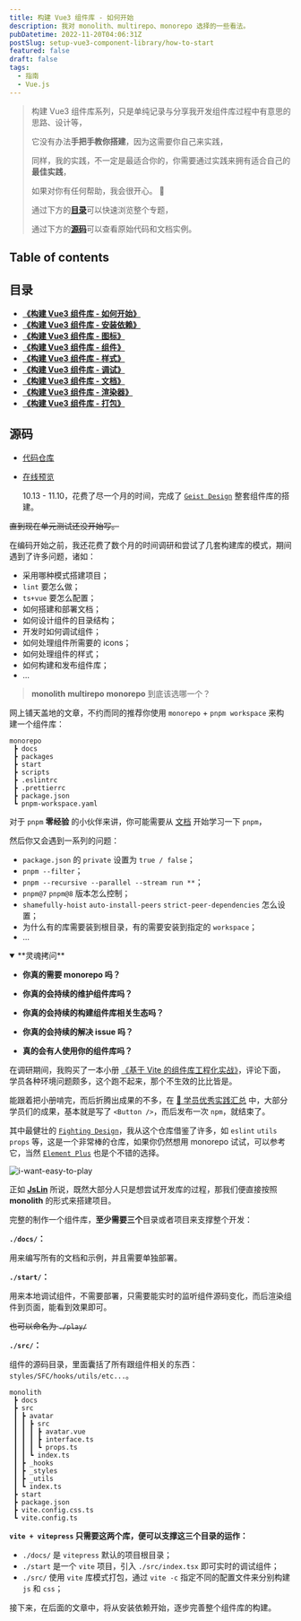 ```yaml
---
title: 构建 Vue3 组件库 - 如何开始
description: 我对 monolith、multirepo、monorepo 选择的一些看法。
pubDatetime: 2022-11-20T04:06:31Z
postSlug: setup-vue3-component-library/how-to-start
featured: false
draft: false
tags:
  - 指南
  - Vue.js
---
```


> 构建 Vue3 组件库系列，只是单纯记录与分享我开发组件库过程中有意思的思路、设计等，
>
> 它没有办法**手把手教你搭建**，因为这需要你自己来实践，
>
> 同样，我的实践，不一定是最适合你的，你需要通过实践来拥有适合自己的**最佳实践**，
>
> 如果对你有任何帮助，我会很开心。 :tada:
>
> 通过下方的[**目录**](#目录)可以快速浏览整个专题，
>
> 通过下方的[**源码**](#源码)可以查看原始代码和文档实例。

## Table of contents

## 目录

- [**《构建 Vue3 组件库 - 如何开始》**](/posts/setup-vue3-component-library/how-to-start)
- [**《构建 Vue3 组件库 - 安装依赖》**](/posts/setup-vue3-component-library/install-deps)
- [**《构建 Vue3 组件库 - 图标》**](/posts/setup-vue3-component-library/svg-icon)
- [**《构建 Vue3 组件库 - 组件》**](/posts/setup-vue3-component-library/sfc)
- [**《构建 Vue3 组件库 - 样式》**](/posts/setup-vue3-component-library/css)
- [**《构建 Vue3 组件库 - 调试》**](/posts/setup-vue3-component-library/debug)
- [**《构建 Vue3 组件库 - 文档》**](/posts/setup-vue3-component-library/doc)
- [**《构建 Vue3 组件库 - 渲染器》**](/posts/setup-vue3-component-library/plopjs)
- [**《构建 Vue3 组件库 - 打包》**](/posts/setup-vue3-component-library/build)

## 源码

- [代码仓库](https://github.com/passionzale/geist-design)
- [在线预览](https://geist-design.lovchun.com)

  10.13 - 11.10，花费了尽一个月的时间，完成了 [`Geist Design`](https://geist-design.lovchun.com/) 整套组件库的搭建。

~~直到现在单元测试还没开始写。~~

在编码开始之前，我还花费了数个月的时间调研和尝试了几套构建库的模式，期间遇到了许多问题，诸如：

- 采用哪种模式搭建项目；
- `lint` 要怎么做；
- `ts+vue` 要怎么配置；
- 如何搭建和部署文档；
- 如何设计组件的目录结构；
- 开发时如何调试组件；
- 如何处理组件所需要的 icons；
- 如何处理组件的样式；
- 如何构建和发布组件库；
- ...

> **monolith** **multirepo** **monorepo** 到底该选哪一个？

网上铺天盖地的文章，不约而同的推荐你使用 `monorepo` + `pnpm workspace` 来构建一个组件库：

```ansi
monorepo
 ┣ docs
 ┣ packages
 ┣ start
 ┣ scripts
 ┣ .eslintrc
 ┣ .prettierrc
 ┣ package.json
 ┗ pnpm-workspace.yaml
```

对于 `pnpm` **零经验** 的小伙伴来讲，你可能需要从 [文档](https://pnpm.io/zh/installation) 开始学习一下 `pnpm`，

然后你又会遇到一系列的问题：

- `package.json` 的 `private` 设置为 `true / false`；
- `pnpm --filter`；
- `pnpm --recursive --parallel --stream run **`；
- `pnpm@7` `pnpm@8` 版本怎么控制；
- `shamefully-hoist` `auto-install-peers` `strict-peer-dependencies` 怎么设置；
- 为什么有的库需要装到根目录，有的需要安装到指定的 `workspace`；
- ...

<details open>
  <summary>**灵魂拷问**</summary>

- **你真的需要 monorepo 吗？**

- **你真的会持续的维护组件库吗？**

- **你真的会持续的构建组件库相关生态吗？**

- **你真的会持续的解决 issue 吗？**

- **真的会有人使用你的组件库吗？**

</details>

在调研期间，我购买了一本小册 [《基于 Vite 的组件库工程化实战》](https://s.juejin.cn/ds/iRCGnt8v/)，评论下面，学员各种环境问题颇多，这个跑不起来，那个不生效的比比皆是。

能跟着把小册啃完，而后折腾出成果的不多，在 [🚀 学员优秀实践汇总](https://github.com/smarty-team/smarty-admin/issues/17) 中，大部分学员们的成果，基本就是写了 `<Button />`，而后发布一次 `npm`，就结束了。

其中最健壮的 [`Fighting Design`](https://github.com/FightingDesign/fighting-design)，我从这个仓库借鉴了许多，如 `eslint` `utils` `props` 等，这是一个非常棒的仓库，如果你仍然想用 monorepo 试试，可以参考它，当然 [`Element Plus`](https://github.com/element-plus/element-plus) 也是个不错的选择。

![i-want-easy-to-play](/images/setup-vue3-component-library/i-want-easy-to-play.png)

正如 [**JsLin**](https://github.com/JslinSir) 所说，既然大部分人只是想尝试开发库的过程，那我们便直接按照 **monolith** 的形式来搭建项目。

完整的制作一个组件库，**至少需要三个**目录或者项目来支撑整个开发：

**`./docs/`：**

用来编写所有的文档和示例，并且需要单独部署。

**`./start/`：**

用来本地调试组件，不需要部署，只需要能实时的监听组件源码变化，而后渲染组件到页面，能看到效果即可。

~~也可以命名为 `./play/`~~

**`./src/`：**

组件的源码目录，里面囊括了所有跟组件相关的东西：`styles/SFC/hooks/utils/etc...`。

```ansi
monolith
 ┣ docs
 ┣ src
 ┃ ┣ avatar
 ┃ ┃ ┣ src
 ┃ ┃ ┃ ┣ avatar.vue
 ┃ ┃ ┃ ┣ interface.ts
 ┃ ┃ ┃ ┗ props.ts
 ┃ ┃ ┗ index.ts
 ┃ ┣ _hooks
 ┃ ┣ _styles
 ┃ ┣ _utils
 ┃ ┗ index.ts
 ┣ start
 ┣ package.json
 ┣ vite.config.css.ts
 ┗ vite.config.ts
```

**`vite + vitepress` 只需要这两个库，便可以支撑这三个目录的运作：**

- `./docs/` 是 `vitepress` 默认的项目根目录；
- `./start` 是一个 `vite` 项目，引入 `./src/index.tsx` 即可实时的调试组件；
- `./src/` 使用 `vite` 库模式打包，通过 `vite -c` 指定不同的配置文件来分别构建 `js` 和 `css`；

接下来，在后面的文章中，将从安装依赖开始，逐步完善整个组件库的构建。
